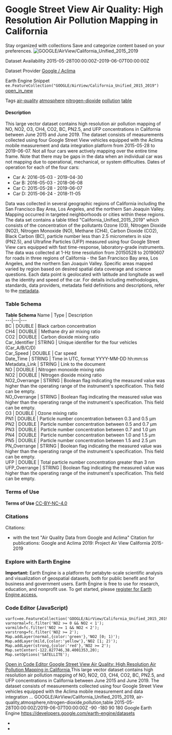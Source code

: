  
#  Google Street View Air Quality: High Resolution Air Pollution Mapping in California 
Stay organized with collections  Save and categorize content based on your preferences. 
![GOOGLE/AirView/California_Unified_2015_2019](https://developers.google.com/earth-engine/datasets/images/GOOGLE/GOOGLE_AirView_California_Unified_2015_2019_sample.png) 

Dataset Availability
    2015-05-28T00:00:00Z–2019-06-07T00:00:00Z 

Dataset Provider
     [ Google / Aclima ](https://medium.com/google-earth/powering-new-research-with-hyperlocal-air-pollution-data-c9947359e87e) 

Earth Engine Snippet
     `    ee.FeatureCollection("GOOGLE/AirView/California_Unified_2015_2019")   ` [ open_in_new ](https://code.earthengine.google.com/?scriptPath=Examples:Datasets/GOOGLE/GOOGLE_AirView_California_Unified_2015_2019) 

Tags
     [air-quality](https://developers.google.com/earth-engine/datasets/tags/air-quality) [atmosphere](https://developers.google.com/earth-engine/datasets/tags/atmosphere) [nitrogen-dioxide](https://developers.google.com/earth-engine/datasets/tags/nitrogen-dioxide) [pollution](https://developers.google.com/earth-engine/datasets/tags/pollution) [table](https://developers.google.com/earth-engine/datasets/tags/table)
#### Description
This large vector dataset contains high resolution air pollution mapping of NO, NO2, O3, CH4, CO2, BC, PN2.5, and UFP concentrations in California between June 2015 and June 2019.
The dataset consists of measurements collected using four Google Street View vehicles equipped with the Aclima mobile measurement and data integration platform from 2015-05-28 to 2019-06-07. Not all four cars were actively mapping over the entire time frame. Note that there may be gaps in the data when an individual car was not mapping due to operational, mechanical, or system difficulties.
Dates of operation for each of the four cars:
  * Car A: 2016-05-03 - 2019-04-30
  * Car B: 2016-05-03 - 2018-06-08
  * Car C: 2015-05-28 - 2019-06-07
  * Car D: 2015-06-24 - 2018-11-05


Data was collected in several geographic regions of California including the San Francisco Bay Area, Los Angeles, and the northern San Joaquin Valley. Mapping occurred in targeted neighborhoods or cities within these regions. The data set contains a table titled "California_Unified_2015_2019" which consists of the concentration of the pollutants Ozone (O3), Nitrogen Dioxide (NO2), Nitrogen Monoxide (NO), Methane (CH4), Carbon Dioxide (CO2), Black Carbon (BC), particle number less than 2.5 micrometers in size (PN2.5), and Ultrafine Particles (UFP) measured using four Google Street View cars equipped with fast time-response, laboratory-grade instruments. The data was collected at 1-Hz time resolution from 20150528 to 20190607 for roads in three regions of California - the San Francisco Bay area, Los Angeles, and the northern San Joaquin Valley. Specific areas mapped varied by region based on desired spatial data coverage and science questions. Each data point is geolocated with latitude and longitude as well as the identity and speed of the car.
For details including methodologies, standards, data providers, metadata field definitions and descriptions, refer to the [metadata](https://docs.google.com/document/d/1If15JccoJcN01Jg3ljN3V-qUFS0HywKAd4OsQ-_JXJo/view).
### Table Schema
**Table Schema**
Name | Type | Description  
---|---|---  
BC | DOUBLE | Black carbon concentration  
CH4 | DOUBLE | Methane dry air mixing ratio  
CO2 | DOUBLE | Carbon dioxide mixing ratio  
Car_Identifier | STRING | Unique identifier for the four vehicles (Car_A/B/C/D)  
Car_Speed | DOUBLE | Car speed  
Date_Time | STRING | Time in UTC, format YYYY-MM-DD hh:mm:ss  
Metadata_Link | STRING | Link to the document  
NO | DOUBLE | Nitrogen monoxide mixing ratio  
NO2 | DOUBLE | Nitrogen dioxide mixing ratio  
NO2_Overrange | STRING | Boolean flag indicating the measured value was higher than the operating range of the instrument's specification. This field can be empty.  
NO_Overrange | STRING | Boolean flag indicating the measured value was higher than the operating range of the instrument's specification. This field can be empty.  
O3 | DOUBLE | Ozone mixing ratio  
PN1 | DOUBLE | Particle number concentration between 0.3 and 0.5 μm  
PN2 | DOUBLE | Particle number concentration between 0.5 and 0.7 μm  
PN3 | DOUBLE | Particle number concentration between 0.7 and 1.0 μm  
PN4 | DOUBLE | Particle number concentration between 1.0 and 1.5 μm  
PN5 | DOUBLE | Particle number concentration between 1.5 and 2.5 μm  
PN_Overrange | STRING | Boolean flag indicating the measured value was higher than the operating range of the instrument's specification. This field can be empty.  
UFP | DOUBLE | Total particle number concentration greater than 3 nm  
UFP_Overrange | STRING | Boolean flag indicating the measured value was higher than the operating range of the instrument's specification. This field can be empty.  
### Terms of Use
**Terms of Use**
[CC-BY-NC-4.0](https://spdx.org/licenses/CC-BY-NC-4.0.html)
### Citations
Citations:
  * with the text "Air Quality Data from Google and Aclima"
Citation for publications: Google and Aclima 2019: Project Air View California 2015-2019


### Explore with Earth Engine
**Important:** Earth Engine is a platform for petabyte-scale scientific analysis and visualization of geospatial datasets, both for public benefit and for business and government users. Earth Engine is free to use for research, education, and nonprofit use. To get started, please [register for Earth Engine access.](https://console.cloud.google.com/earth-engine)
### Code Editor (JavaScript)
```
varfc=ee.FeatureCollection('GOOGLE/AirView/California_Unified_2015_2019');
varnormal=fc.filter('NO2 >= 0 && NO2 < 1');
varmild=fc.filter('NO2 >= 1 && NO2 < 2');
varstrong=fc.filter('NO2 >= 2');
Map.addLayer(normal,{color:'green'},'NO2 [0; 1)');
Map.addLayer(mild,{color:'yellow'},'NO2 [1; 2)');
Map.addLayer(strong,{color:'red'},'NO2 >= 2');
Map.setCenter(-122.827746,38.4001353,20);
Map.setOptions('SATELLITE');
```
[ Open in Code Editor ](https://code.earthengine.google.com/?scriptPath=Examples:Datasets/GOOGLE/GOOGLE_AirView_California_Unified_2015_2019)
[ Google Street View Air Quality: High Resolution Air Pollution Mapping in California ](https://developers.google.com/earth-engine/datasets/catalog/GOOGLE_AirView_California_Unified_2015_2019)
This large vector dataset contains high resolution air pollution mapping of NO, NO2, O3, CH4, CO2, BC, PN2.5, and UFP concentrations in California between June 2015 and June 2019. The dataset consists of measurements collected using four Google Street View vehicles equipped with the Aclima mobile measurement and data integration …
GOOGLE/AirView/California_Unified_2015_2019, air-quality,atmosphere,nitrogen-dioxide,pollution,table 
2015-05-28T00:00:00Z/2019-06-07T00:00:00Z
-90 -180 90 180 
Google Earth Engine
https://developers.google.com/earth-engine/datasets
  * [ ](https://doi.org/https://medium.com/google-earth/powering-new-research-with-hyperlocal-air-pollution-data-c9947359e87e)
  * [ ](https://doi.org/https://developers.google.com/earth-engine/datasets/catalog/GOOGLE_AirView_California_Unified_2015_2019)


